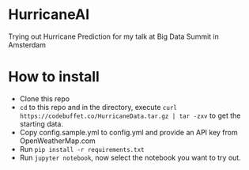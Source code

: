 # HurricaneAI
Trying out Hurricane Prediction for my talk at Big Data Summit in Amsterdam

# How to install

- Clone this repo
- `cd` to this repo and in the directory, execute `curl https://codebuffet.co/HurricaneData.tar.gz | tar -zxv` to get the starting data.
- Copy config.sample.yml to config.yml and provide an API key from OpenWeatherMap.com
- Run `pip install -r requirements.txt`
- Run `jupyter notebook`, now select the notebook you want to try out.
